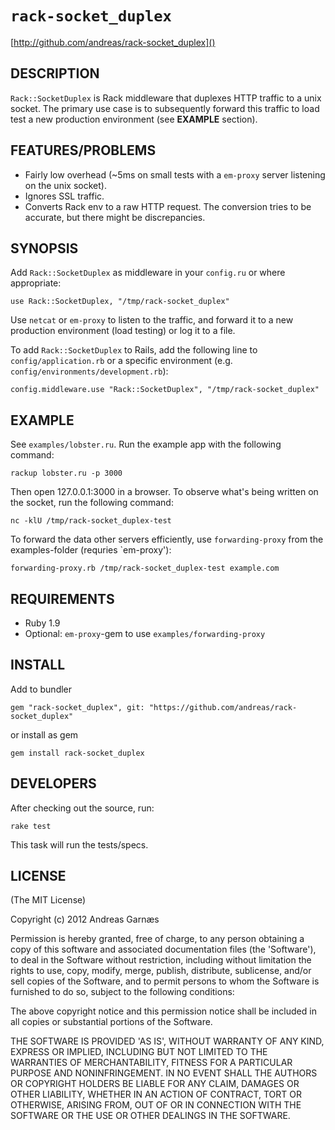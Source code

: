 # `rack-socket_duplex`

[http://github.com/andreas/rack-socket_duplex]()

## DESCRIPTION

`Rack::SocketDuplex` is Rack middleware that duplexes HTTP traffic to a unix socket. The primary use case is to subsequently forward this traffic to load test a new production environment (see **EXAMPLE** section).

## FEATURES/PROBLEMS

* Fairly low overhead (~5ms on small tests with a `em-proxy` server listening on the unix socket).
* Ignores SSL traffic.
* Converts Rack env to a raw HTTP request. The conversion tries to be accurate, but there might be discrepancies.

## SYNOPSIS

Add `Rack::SocketDuplex` as middleware in your `config.ru` or where appropriate:

    use Rack::SocketDuplex, "/tmp/rack-socket_duplex"

Use `netcat` or `em-proxy` to listen to the traffic, and forward it to a new production environment (load testing) or log it to a file.

To add `Rack::SocketDuplex` to Rails, add the following line to `config/application.rb` or a specific environment (e.g. `config/environments/development.rb`):

    config.middleware.use "Rack::SocketDuplex", "/tmp/rack-socket_duplex"

## EXAMPLE

See `examples/lobster.ru`. Run the example app with the following command:

    rackup lobster.ru -p 3000

Then open 127.0.0.1:3000 in a browser. To observe what's being written on the socket, run the following command:

    nc -klU /tmp/rack-socket_duplex-test

To forward the data other servers efficiently, use `forwarding-proxy` from the examples-folder (requries `em-proxy'):

    forwarding-proxy.rb /tmp/rack-socket_duplex-test example.com

## REQUIREMENTS

* Ruby 1.9
* Optional: `em-proxy`-gem to use `examples/forwarding-proxy`

## INSTALL

Add to bundler

    gem "rack-socket_duplex", git: "https://github.com/andreas/rack-socket_duplex"

or install as gem

    gem install rack-socket_duplex

## DEVELOPERS

After checking out the source, run:

    rake test

This task will run the tests/specs.

## LICENSE

(The MIT License)

Copyright (c) 2012 Andreas Garnæs

Permission is hereby granted, free of charge, to any person obtaining
a copy of this software and associated documentation files (the
'Software'), to deal in the Software without restriction, including
without limitation the rights to use, copy, modify, merge, publish,
distribute, sublicense, and/or sell copies of the Software, and to
permit persons to whom the Software is furnished to do so, subject to
the following conditions:

The above copyright notice and this permission notice shall be
included in all copies or substantial portions of the Software.

THE SOFTWARE IS PROVIDED 'AS IS', WITHOUT WARRANTY OF ANY KIND,
EXPRESS OR IMPLIED, INCLUDING BUT NOT LIMITED TO THE WARRANTIES OF
MERCHANTABILITY, FITNESS FOR A PARTICULAR PURPOSE AND NONINFRINGEMENT.
IN NO EVENT SHALL THE AUTHORS OR COPYRIGHT HOLDERS BE LIABLE FOR ANY
CLAIM, DAMAGES OR OTHER LIABILITY, WHETHER IN AN ACTION OF CONTRACT,
TORT OR OTHERWISE, ARISING FROM, OUT OF OR IN CONNECTION WITH THE
SOFTWARE OR THE USE OR OTHER DEALINGS IN THE SOFTWARE.
